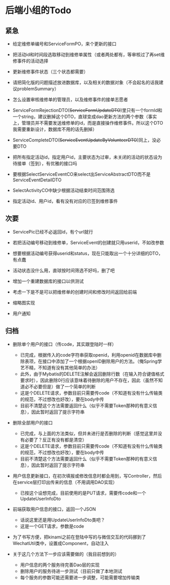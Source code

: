 # 后端小组的Todo

## 紧急

- 给定维修单编号和ServiceFormPO，来个更新的接口

- 把活动id和时间段选取移动到维修单属性（或者两处都有，等审核过了再set维修事件的活动选择

- 更新维修事件状态（三个状态都需要）

- 请把简化版的问题描述放进数据库，以及相关的数据对象（不会起名的话我建议problemSummary）

- 怎么设置审核维修单的管理员，以及维修事件的接单志愿者

- ServiceFormRejectionDTO(~~ServiceFormUpdateDTO~~)里只有一个formId和一个string，建议删掉这个DTO，直球变成dao更新方法的两个参数（事实上，管理员并不需要发送维修单的id，而是直接操作维修事件。所以这个DTO我需要重新设计，数据库不用的话先删掉）

- ServiceCompleteDTO(~~ServiceEventUpdateByVolunteerDTO~~)同上，没必要DTO

- 把所有指定活动id，指定用户id，主要状态为过审，未关闭的活动的状态设为待接单（签到），有优雅的接口吗

- 要根据SelectServiceEventCO来select出ServiceAbstractDTO而不是ServiceEventDetailDTO

- SelectActivityCO中缺少根据活动结束时间范围筛选

- 指定活动id、用户id，看有没有对应的已签到维修事件

## 次要

- ServicePic已经不必返回id，有个url就行

- 若把活动编号移动到维修单，ServiceEvent的创建就只用userid，不如改参数

- 想要根据活动编号获得userid和status，现在只能取出一个十分详细的DTO，有点蠢

- 活动状态没什么用，直球按时间筛选不好吗，删了吧

- 增加一个重建数据库的接口以供测试
  
- 考虑一下是不是可以把维修单的创建时间和修改时间返回给前端

- 缩略图实现

- 用户通知



## 归档
- 删除单个用户的接口（传code，其实跟登陆时一样）
    - 已完成，根据传入的code字符串获取openid，利用openid在数据库中删除表项，在接口中添加了一个根据openID删除用户的方法。（俺Spring学艺不精，不知道有没有其他简单的办法）
    - 此外，由于Mybatis的DELETE注解会返回删除行数（在输入符合键值格式要求时），因此删除0行应该意味着待删除的用户不存在，因此（虽然不知道必不必要但是）做了一个简单的判断
    - 这是个DELETE请求，参数目前只需要传code（不知道有没有什么传输类的规范，不过想改也好改），要在body中传
    - 目前不清楚这个方法需要返回什么（似乎不需要Token那种的有意义信息），因此暂时返回了提示字符串
    
- 删除全部用户的接口
    - 已完成，与上面的方法类似，但并未进行是否删除的判断（感觉这里并没有必要了？反正有没有都是清空）
    - 这是个DELETE请求，参数目前只需要传code（不知道有没有什么传输类的规范，不过想改也好改），要在body中传
    - 目前不清楚这个方法需要返回什么（似乎不需要Token那种的有意义信息），因此暂时返回了提示字符串

- 用户信息更新接口，在初次填报或修改信息时都会用到，写Controller，然后在service层打印出传来的信息（不用调用DAO实现）
    - 已按这个设想完成，目前使用的是PUT请求，需要传code和一个UpdateUserInfoDto
    
- 前端获取用户信息的接口，返回一个JSON
    - 话说这里还是用UpdateUserInfoDto类吧？
    - 这是一个GET请求，参数是code
    
- 为了书写方便，把kinami之前在登陆中写的与微信交互的代码挪到了WechatUtil类中，设置成Component，自动注入

- 关于这几个方法下一步应该需要做的（我目前想到的）
    - 用户信息的两个服务待完善Dao层的实现
    - 删除用户的服务待进一步测试（目前只做了本地测试
    - 每个服务的参数可能还需要进一步调整，可能需要增加传输类
